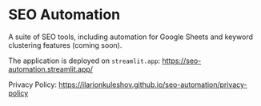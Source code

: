 # SEO Automation
A suite of SEO tools, including automation for Google Sheets and keyword clustering features (coming soon).

The application is deployed on `streamlit.app`: https://seo-automation.streamlit.app/

Privacy Policy: https://ilarionkuleshov.github.io/seo-automation/privacy-policy
